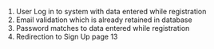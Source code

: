 1. User Log in to system with data entered while registration
2. Email validation which is already retained in database
3. Password matches to data entered while registration
4. Redirection to Sign Up page
13